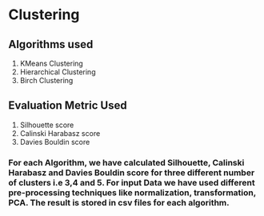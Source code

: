 # Clustering

## Algorithms used
1. KMeans Clustering
2. Hierarchical Clustering
3. Birch Clustering

## Evaluation Metric Used
1. Silhouette score
2. Calinski Harabasz score
3. Davies Bouldin score

### For each Algorithm, we have calculated Silhouette, Calinski Harabasz and Davies Bouldin score for three different number of clusters i.e 3,4 and 5. For input Data we have used different pre-processing techniques like normalization, transformation, PCA. The result is stored in csv files for each algorithm.
